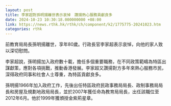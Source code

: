 ```yaml
---
layout: post
title: 李家超對孫明揚離世表示哀悼　讚揚熱心服務貢獻良多
date: 2024-10-23 10:30:18.000000000 +08:00
link: https://news.rthk.hk/rthk/ch/component/k2/1775775-20241023.htm
categories: rthk
---
```


前教育局局長孫明揚離世，享年80歲。行政長官李家超表示哀悼，向他的家人致以深切慰問。

李家超說，孫明揚加入政府數十載，擔任多個重要職務，在不同政策範疇為特區出謀獻策，應對各項挑戰，推動香港發展。李家超又讚揚對方多年來熱心服務市民，深得政府同事和社會人士尊重，為特區貢獻良多。

孫明揚1966年加入政府工作，先後出任特區政府民政事務局局長、政制事務局局長和房屋及規劃地政局局長，並於2007年獲任命為教育局局長，出任該職位至2012年6月。他於1999年獲頒授金紫荊星章。
